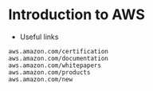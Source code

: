 # Introduction to AWS
* Useful links
```
aws.amazon.com/certification
aws.amazon.com/documentation
aws.amazon.com/whitepapers
aws.amazon.com/products
aws.amazon.com/new
```